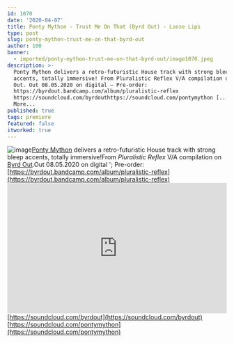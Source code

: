 ```yaml
---
id: 1070
date: '2020-04-07'
title: Ponty Mython - Trust Me On That (Byrd Out) - Loose Lips
type: post
slug: ponty-mython-trust-me-on-that-byrd-out
author: 100
banner:
  - imported/ponty-mython-trust-me-on-that-byrd-out/image1070.jpeg
description: >-
  Ponty Mython delivers a retro-futuristic House track with strong bleep
  accents, totally immersive! From Pluralistic Reflex V/A compilation on Byrd
  Out. Out 08.05.2020 on digital – Pre-order:
  https://byrdout.bandcamp.com/album/pluralistic-reflex
  https://soundcloud.com/byrdouthttps://soundcloud.com/pontymython [...]Read
  More...
published: true
tags: premiere
featured: false
itworked: true
---
```

![image](../imported/ponty-mython-trust-me-on-that-byrd-out/image1070.jpeg)[Ponty Mython](https://www.discogs.com/artist/2438420-Ponty-Mython) delivers a retro-futuristic House track with strong bleep accents, totally immersive!From _Pluralistic Reflex_ V/A compilation on [Byrd Out](https://byrdout.com/).Out 08.05.2020 on digital '; Pre-order: [](https://byrdout.bandcamp.com/album/pluralistic-reflex)[https://byrdout.bandcamp.com/album/pluralistic-reflex](https://byrdout.bandcamp.com/album/pluralistic-reflex)<iframe width='100%' height='300' scrolling='no' frameborder='no' allow='autoplay' src='https://w.soundcloud.com/player/?url=https%3A//api.soundcloud.com/tracks/793094530&color=%23ff5500&auto_play=false&hide_related=false&show_comments=true&show_user=true&show_reposts=false&show_teaser=true'></iframe>[](https://soundcloud.com/byrdout)[https://soundcloud.com/byrdout](https://soundcloud.com/byrdout)  
[](https://soundcloud.com/pontymython)[https://soundcloud.com/pontymython](https://soundcloud.com/pontymython)